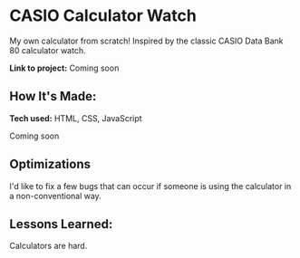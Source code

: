 # CASIO Calculator Watch

My own calculator from scratch! Inspired by the classic CASIO Data Bank 80 calculator watch.

**Link to project:** Coming soon

## How It's Made:

**Tech used:** HTML, CSS, JavaScript

Coming soon

## Optimizations

I'd like to fix a few bugs that can occur if someone is using the calculator in a non-conventional way.

## Lessons Learned:

Calculators are hard.
